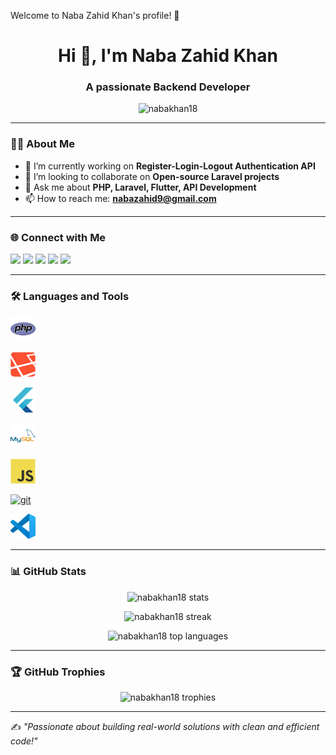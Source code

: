 
Welcome to Naba Zahid Khan's profile!  👋

<h1 align="center">Hi 👋, I'm Naba Zahid Khan</h1>
<h3 align="center">A passionate Backend Developer </h3>

<p align="center">
  <img src="https://komarev.com/ghpvc/?username=nabakhan18&label=Profile%20views&color=0e75b6&style=flat" alt="nabakhan18" /> 
</p>

---

### 👨‍💻 About Me  
- 🔭 I’m currently working on **Register-Login-Logout Authentication API**  
- 👯 I’m looking to collaborate on **Open-source Laravel projects**  
- 💬 Ask me about **PHP, Laravel, Flutter, API Development**  
- 📫 How to reach me: **nabazahid9@gmail.com**  

---

### 🌐 Connect with Me  

<p align="left">
<a href="https://github.com/nabakhan18" target="_blank"><img src="https://img.shields.io/badge/GitHub-000?logo=github&logoColor=white" /></a>
<a href="https://linkedin.com/in/your-linkedin" target="_blank"><img src="https://img.shields.io/badge/LinkedIn-blue?logo=linkedin&logoColor=white" /></a>
<a href="https://twitter.com/your-twitter" target="_blank"><img src="https://img.shields.io/badge/Twitter-1DA1F2?logo=twitter&logoColor=white" /></a>
<a href="https://instagram.com/your-instagram" target="_blank"><img src="https://img.shields.io/badge/Instagram-E4405F?logo=instagram&logoColor=white" /></a>
<a href="mailto:nabazahid9@gmail.com" target="_blank"><img src="https://img.shields.io/badge/Email-D14836?logo=gmail&logoColor=white" /></a>
</p>

---

### 🛠️ Languages and Tools  

<p align="left"> 
<a href="https://www.php.net/" target="_blank"> <img src="https://raw.githubusercontent.com/devicons/devicon/master/icons/php/php-original.svg" alt="php" width="40" height="40"/> </a>
  
<a href="https://laravel.com/" target="_blank"> <img src="https://raw.githubusercontent.com/devicons/devicon/master/icons/laravel/laravel-plain.svg" alt="laravel" width="40" height="40"/> </a>

<a href="https://flutter.dev/" target="_blank"> <img src="https://raw.githubusercontent.com/devicons/devicon/master/icons/flutter/flutter-original.svg" alt="flutter" width="40" height="40"/> </a>

<a href="https://www.mysql.com/" target="_blank"> <img src="https://raw.githubusercontent.com/devicons/devicon/master/icons/mysql/mysql-original-wordmark.svg" alt="mysql" width="40" height="40"/> </a>

<a href="https://developer.mozilla.org/en-US/docs/Web/JavaScript" target="_blank"> <img src="https://raw.githubusercontent.com/devicons/devicon/master/icons/javascript/javascript-original.svg" alt="javascript" width="40" height="40"/> </a>

<a href="https://git-scm.com/" target="_blank"> <img src="https://www.vectorlogo.zone/logos/git-scm/git-scm-icon.svg" alt="git" width="40" height="40"/> </a>

<a href="https://code.visualstudio.com/" target="_blank"> <img src="https://raw.githubusercontent.com/devicons/devicon/master/icons/vscode/vscode-original.svg" alt="vscode" width="40" height="40"/> </a>
</p>

---

### 📊 GitHub Stats  

<p align="center">
  <img src="https://github-readme-stats.vercel.app/api?username=nabakhan18&show_icons=true&theme=radical" alt="nabakhan18 stats" />
</p>

<p align="center">
  <img src="https://github-readme-streak-stats.herokuapp.com/?user=nabakhan18&theme=dark" alt="nabakhan18 streak" />
</p>

<p align="center">
  <img src="https://github-readme-stats.vercel.app/api/top-langs/?username=nabakhan18&layout=compact&theme=tokyonight" alt="nabakhan18 top languages" />
</p>

---

### 🏆 GitHub Trophies  

<p align="center"> 
  <img src="https://github-profile-trophy.vercel.app/?username=nabakhan18&theme=dracula" alt="nabakhan18 trophies"/>
</p>

---

✍️ *"Passionate about building real-world solutions with clean and efficient code!"*

